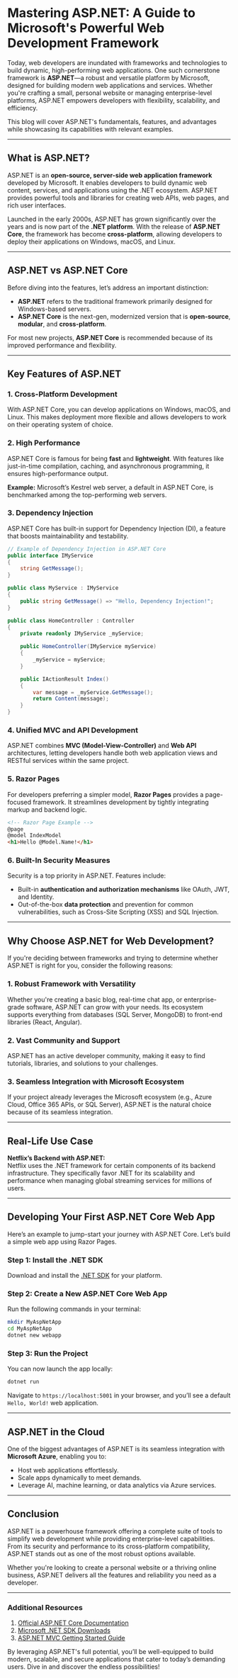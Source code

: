 # Mastering ASP.NET: A Guide to Microsoft's Powerful Web Development Framework

Today, web developers are inundated with frameworks and technologies to build dynamic, high-performing web applications. One such cornerstone framework is **ASP.NET**—a robust and versatile platform by Microsoft, designed for building modern web applications and services. Whether you're crafting a small, personal website or managing enterprise-level platforms, ASP.NET empowers developers with flexibility, scalability, and efficiency.

This blog will cover ASP.NET's fundamentals, features, and advantages while showcasing its capabilities with relevant examples.

---

## **What is ASP.NET?**

ASP.NET is an **open-source, server-side web application framework** developed by Microsoft. It enables developers to build dynamic web content, services, and applications using the .NET ecosystem. ASP.NET provides powerful tools and libraries for creating web APIs, web pages, and rich user interfaces.

Launched in the early 2000s, ASP.NET has grown significantly over the years and is now part of the **.NET platform**. With the release of **ASP.NET Core**, the framework has become **cross-platform**, allowing developers to deploy their applications on Windows, macOS, and Linux.

---

## **ASP.NET vs ASP.NET Core**

Before diving into the features, let’s address an important distinction:

- **ASP.NET** refers to the traditional framework primarily designed for Windows-based servers.
- **ASP.NET Core** is the next-gen, modernized version that is **open-source**, **modular**, and **cross-platform**.

For most new projects, **ASP.NET Core** is recommended because of its improved performance and flexibility.

---

## **Key Features of ASP.NET**

### 1. **Cross-Platform Development**
With ASP.NET Core, you can develop applications on Windows, macOS, and Linux. This makes deployment more flexible and allows developers to work on their operating system of choice.

### 2. **High Performance**
ASP.NET Core is famous for being **fast** and **lightweight**. With features like just-in-time compilation, caching, and asynchronous programming, it ensures high-performance output.

**Example:** Microsoft’s Kestrel web server, a default in ASP.NET Core, is benchmarked among the top-performing web servers.

### 3. **Dependency Injection**
ASP.NET Core has built-in support for Dependency Injection (DI), a feature that boosts maintainability and testability.

```csharp
// Example of Dependency Injection in ASP.NET Core
public interface IMyService
{
    string GetMessage();
}

public class MyService : IMyService
{
    public string GetMessage() => "Hello, Dependency Injection!";
}

public class HomeController : Controller
{
    private readonly IMyService _myService;

    public HomeController(IMyService myService)
    {
        _myService = myService;
    }

    public IActionResult Index()
    {
        var message = _myService.GetMessage();
        return Content(message);
    }
}
```

### 4. **Unified MVC and API Development**
ASP.NET combines **MVC (Model-View-Controller)** and **Web API** architectures, letting developers handle both web application views and RESTful services within the same project.

### 5. **Razor Pages**
For developers preferring a simpler model, **Razor Pages** provides a page-focused framework. It streamlines development by tightly integrating markup and backend logic.

```html
<!-- Razor Page Example -->
@page
@model IndexModel
<h1>Hello @Model.Name!</h1>
```

### 6. **Built-In Security Measures**
Security is a top priority in ASP.NET. Features include:

- Built-in **authentication and authorization mechanisms** like OAuth, JWT, and Identity.
- Out-of-the-box **data protection** and prevention for common vulnerabilities, such as Cross-Site Scripting (XSS) and SQL Injection.

---

## **Why Choose ASP.NET for Web Development?**

If you're deciding between frameworks and trying to determine whether ASP.NET is right for you, consider the following reasons:

### **1. Robust Framework with Versatility**
Whether you're creating a basic blog, real-time chat app, or enterprise-grade software, ASP.NET can grow with your needs. Its ecosystem supports everything from databases (SQL Server, MongoDB) to front-end libraries (React, Angular).

### **2. Vast Community and Support**
ASP.NET has an active developer community, making it easy to find tutorials, libraries, and solutions to your challenges.

### **3. Seamless Integration with Microsoft Ecosystem**
If your project already leverages the Microsoft ecosystem (e.g., Azure Cloud, Office 365 APIs, or SQL Server), ASP.NET is the natural choice because of its seamless integration.

---

## **Real-Life Use Case**

**Netflix’s Backend with ASP.NET:**  
Netflix uses the .NET framework for certain components of its backend infrastructure. They specifically favor .NET for its scalability and performance when managing global streaming services for millions of users.

---

## **Developing Your First ASP.NET Core Web App**

Here’s an example to jump-start your journey with ASP.NET Core. Let’s build a simple web app using Razor Pages.

### **Step 1: Install the .NET SDK**
Download and install the [.NET SDK](https://dotnet.microsoft.com/download) for your platform.

### **Step 2: Create a New ASP.NET Core Web App**
Run the following commands in your terminal:

```bash
mkdir MyAspNetApp
cd MyAspNetApp
dotnet new webapp
```

### **Step 3: Run the Project**
You can now launch the app locally:

```bash
dotnet run
```

Navigate to `https://localhost:5001` in your browser, and you’ll see a default `Hello, World!` web application.

---

## **ASP.NET in the Cloud**

One of the biggest advantages of ASP.NET is its seamless integration with **Microsoft Azure**, enabling you to:

- Host web applications effortlessly.
- Scale apps dynamically to meet demands.
- Leverage AI, machine learning, or data analytics via Azure services.

---

## **Conclusion**

ASP.NET is a powerhouse framework offering a complete suite of tools to simplify web development while providing enterprise-level capabilities. From its security and performance to its cross-platform compatibility, ASP.NET stands out as one of the most robust options available.

Whether you're looking to create a personal website or a thriving online business, ASP.NET delivers all the features and reliability you need as a developer.

---

### **Additional Resources**

1. [Official ASP.NET Core Documentation](https://learn.microsoft.com/en-us/aspnet/core/)
2. [Microsoft .NET SDK Downloads](https://dotnet.microsoft.com/download/dotnet)
3. [ASP.NET MVC Getting Started Guide](https://learn.microsoft.com/en-us/aspnet/mvc/overview/getting-started/introduction/getting-started)

By leveraging ASP.NET's full potential, you’ll be well-equipped to build modern, scalable, and secure applications that cater to today’s demanding users. Dive in and discover the endless possibilities!